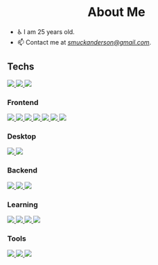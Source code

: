 <h1 align="center">About Me</h1>

- ♿ I am 25 years old.
- 📫 Contact me at *[smuckanderson@gmail.com](mailto:smuckanderson@gmail.com)*.

## Techs
<!-- ![JavaScript](https://img.shields.io/badge/-JavaScript-05122A?style=flat&logo=javascript)&nbsp;
![TypeScript](https://img.shields.io/badge/-TypeScript-05122A?style=flat&logo=typescript)&nbsp;
![Go](https://img.shields.io/badge/-Go-05122A?style=flat&logo=go)&nbsp; -->
<p>
<a href="https://www.javascript.com/">
<img src="https://skillicons.dev/icons?i=js"/>
</a>
<a href="https://www.typescriptlang.org/">
<img src="https://skillicons.dev/icons?i=ts"/>
</a>
<a href="https://go.dev/">
<img src="https://skillicons.dev/icons?i=go"/>
</a>
</p>


### Frontend
<!-- ![HTML](https://img.shields.io/badge/-HTML-05122A?style=flat&logo=HTML5)&nbsp;
![CSS](https://img.shields.io/badge/-CSS-05122A?style=flat&logo=CSS3&logoColor=1572B6)&nbsp;
![React](https://img.shields.io/badge/-React-05122A?style=flat&logo=react)&nbsp;
![Next.js](https://img.shields.io/badge/-Next.js-05122A?style=flat&logo=next.js)&nbsp;
![Astro](https://img.shields.io/badge/-Astro-05122A?style=flat&logo=astro)&nbsp; -->
<p>
<a href="https://www.html.com/">
<img src="https://skillicons.dev/icons?i=html"/>
</a>
<a href="https://www.w3.org/Style/CSS/Overview.en.html">
<img src="https://skillicons.dev/icons?i=css"/>
</a>
<a href="https://tailwindcss.com/">
<img src="https://skillicons.dev/icons?i=tailwind"/>
</a>
<a href="https://reactjs.org/">
<img src="https://skillicons.dev/icons?i=react"/>
</a>
<a href="https://vite.dev/">
<img src="https://skillicons.dev/icons?i=vite"/>
</a>
<a href="https://nextjs.org/">
<img src="https://skillicons.dev/icons?i=nextjs"/>
</a>
<a href="https://astro.build/">
<img src="https://skillicons.dev/icons?i=astro"/>
</a>
</p>    

### Desktop
<p>
<a href="https://www.electronjs.org/">
<img src="https://skillicons.dev/icons?i=electron"/>
</a>
<a href="https://tauri.app/">
<img src="https://skillicons.dev/icons?i=tauri"/>
</a>
</p>

### Backend
<!-- ![Node.js](https://img.shields.io/badge/-Node.js-05122A?style=flat&logo=node.js)&nbsp;
![Bun](https://img.shields.io/badge/-Bun-05122A?style=flat&logo=Bun)&nbsp;
![Go](https://img.shields.io/badge/-Go-05122A?style=flat&logo=Go)&nbsp; -->
<p>
<a href="https://nodejs.org/en/">
<img src="https://skillicons.dev/icons?i=nodejs"/>
</a>
<a href="https://bun.sh/">
<img src="https://skillicons.dev/icons?i=bun"/>
</a>
<a href="https://go.dev/">
<img src="https://skillicons.dev/icons?i=go"/>
</a>
</p>

### Learning

<!-- ![C](https://img.shields.io/badge/-C-05122A?style=flat&logo=c)&nbsp;
![C++](https://img.shields.io/badge/-C++-05122A?style=flat&logo=cplusplus)&nbsp;
![Rust](https://img.shields.io/badge/-Rust-05122A?style=flat&logo=rust)&nbsp;
![Python](https://img.shields.io/badge/-Python-05122A?style=flat&logo=python)&nbsp; -->
<p>
<a href="https://www.cprogramming.com/">
<img src="https://skillicons.dev/icons?i=c"/>
</a>
<a href="https://cplusplus.com/">
<img src="https://skillicons.dev/icons?i=cpp"/>
</a>    
<a href="https://www.rust-lang.org/">
<img src="https://skillicons.dev/icons?i=rust"/>
</a>
<a href="https://www.python.org/">
<img src="https://skillicons.dev/icons?i=python"/>
</a>
</p>

### Tools
<!-- ![Visual Studio Code](https://img.shields.io/badge/-Visual%20Studio%20Code-05122A?style=flat&logo=visual-studio-code&logoColor=007ACC)&nbsp;
![Cursor](https://img.shields.io/badge/-Cursor-05122A?style=flat&logo=cursor&logoColor=007ACC)&nbsp; -->
<p>
<a href="https://code.visualstudio.com/">
<img src="https://skillicons.dev/icons?i=vscode"/>
</a>
<a href="https://www.visualstudio.com/">
<img src="https://skillicons.dev/icons?i=visualstudio"/>
</a>
<a href="https://www.jetbrains.com/idea/">
<img src="https://skillicons.dev/icons?i=idea"/>
</a>
